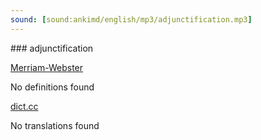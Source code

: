 ```yaml
---
sound: [sound:ankimd/english/mp3/adjunctification.mp3]
---
```


\### adjunctification

[Merriam-Webster](https://www.merriam-webster.com/dictionary/adjunctification)

No definitions found

[dict.cc](https://www.dict.cc/adjunctification)

No translations found

